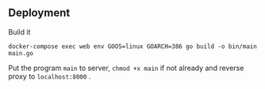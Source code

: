 ## Deployment

Build it

```
docker-compose exec web env GOOS=linux GOARCH=386 go build -o bin/main main.go
```

Put the program `main` to server, `chmod +x main` if not already and reverse proxy to `localhost:8000` .
